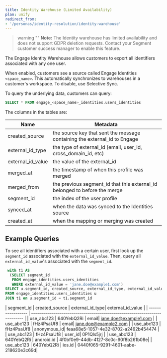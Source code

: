 ```yaml
---
title: Identity Warehouse (Limited Availability)
plan: unify
redirect_from:
- '/personas/identity-resolution/identity-warehouse'
---
```





> warning ""
> **Note:** The Identity warehouse has limited availability and does not support GDPR deletion requests. Contact your Segment customer success manager to enable this feature.

The Engage Identity Warehouse allows customers to export all identifiers associated with any one user.

When enabled, customers see a source called Engage Identities `<space_name>`. This automatically synchronizes to warehouses in a customer's workspace. To disable, use Selective Sync.

To query the underlying data, customers can query:

```sql
SELECT * FROM engage_<space_name>_identities.users_identities
```

The columns in the tables are:

| Name              | Metadata                                                                   |
| ----------------- | -------------------------------------------------------------------------- |
| created_source    | the source key that sent the message containing the external_id to Engage  |
| external_id_type  | the type of external_id (email, user_id, cross_domain_id, etc)             |
| external_id_value | the value of the external_id                                               |
| merged_at         | the timestamp of when this profile was merged                              |
| merged_from       | the previous segment_id that this external_id belonged to before the merge |
| segment_id        | the index of the user profile                                              |
| synced_at         | when the data was synced to the Identities source                          |
| created_at        | when the mapping or merging was created                                    |

## Example Queries

To see all identifiers associated with a certain user, first look up the `segment_id` associated with the `external_id_value`. Then, query all `external_id_value`'s associated with the `segment_id`.

```sql
 with t1 AS
  (SELECT segment_id
   FROM engage_identities.users_identities
   WHERE external_id_value = 'jane.doe@example1.com')
SELECT u.segment_id, created_source, external_id_type, external_id_value
FROM engage_identities.users_identities u
JOIN t1 on u.segment_id = t1.segment_id
```

| segment_id         | created_source    | external_id_type|   external_id_value |
| ----------------- | -------------------------------------------------------------------------- |
| use_abc123         | 640YebQ2Ri    | email|   jane.doe@example1.com |
| use_abc123         | fHz4PsaUf8    | email|   jane.doe@example2.com |
| use_abc123         | fHz4PsaUf8    | anonymous_id|   feaa68e5-1057-4e32-8702-a2462b454474 |
| use_abc123         | fHz4PsaUf8    | user_id|   0P1Qls5jrj |
| use_abc123         | 640YebQ2Ri    | android.id |   4f0bf0e9-44db-4127-8c0c-90f8b261b08e|
| use_abc123         | 640YebQ2Ri    | ios.id |   0440f065-9291-4601-aabe-218620e3c69d|
